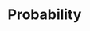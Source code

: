 ---
title: "Probability"
layout: interview_layout
collection: interview_preparation
permalink: /interview-preparation/probability/
markdown_url: "https://raw.githubusercontent.com/ajitsingh98/Data-Science-Interview-Questions-Answers/main/probability.md"
img_url: "https://raw.githubusercontent.com/ajitsingh98/Data-Science-Interview-Questions-Answers/main/img/"
excerpt: 'Questions from probability, conditional probability, bayes theorem, total probability etc'
---